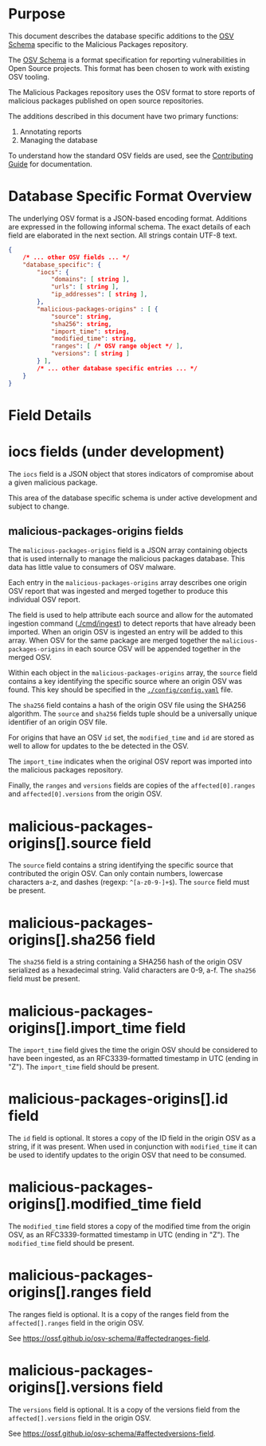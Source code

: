 # Purpose

This document describes the database specific additions to the
[OSV Schema](https://github.com/ossf/osv-schema) specific to the Malicious
Packages repository.

The [OSV Schema](https://github.com/ossf/osv-schema) is a format specification
for reporting vulnerabilities in Open Source projects. This format has been
chosen to work with existing OSV tooling.

The Malicious Packages repository uses the OSV format to store reports of
malicious packages published on open source repositories.

The additions described in this document have two primary functions:

1. Annotating reports
1. Managing the database

To understand how the standard OSV fields are used, see the
[Contributing Guide](https://github.com/ossf/malicious-packages/blob/main/CONTRIBUTING.md)
for documentation.

# Database Specific Format Overview

The underlying OSV format is a JSON-based encoding format. Additions are
expressed in the following informal schema. The exact details of each field are
elaborated in the next section. All strings contain UTF-8 text.

```json
{
    /* ... other OSV fields ... */
    "database_specific": {
		"iocs": {
			"domains": [ string ],
			"urls": [ string ],
			"ip_addresses": [ string ],
		},
	    "malicious-packages-origins" : [ {
			"source": string,
			"sha256": string,
			"import_time": string,
			"modified_time": string,
			"ranges": [ /* OSV range object */ ],
			"versions": [ string ]
		} ],
		/* ... other database specific entries ... */
    }
}
```

# Field Details

# iocs fields (under development)

The `iocs` field is a JSON object that stores indicators of compromise about
a given malicious package.

This area of the database specific schema is under active development and
subject to change.

## malicious-packages-origins fields

The `malicious-packages-origins` field is a JSON array containing objects that
is used internally to manage the malicious packages database. This data has
little value to consumers of OSV malware.

Each entry in the `malicious-packages-origins` array describes one origin OSV
report that was ingested and merged together to produce this individual OSV
report.

The field is used to help attribute each source and allow for the automated
ingestion command ([./cmd/ingest](https://github.com/ossf/malicious-packages/tree/main/cmd/ingest))
to detect reports that have already been imported. When an origin OSV is
ingested an entry will be added to this array. When OSV for the same package are
merged together the `malicious-packages-origins` in each source OSV will be
appended together in the merged OSV.

Within each object in the `malicious-packages-origins` array, the `source` field
contains a key identifying the specific source where an origin OSV was found.
This key should be specified in the [`./config/config.yaml`](https://github.com/ossf/malicious-packages/blob/main/config/config.yaml) file.

The `sha256` field contains a hash of the origin OSV file using the SHA256
algorithm. The `source` and `sha256` fields tuple should be a universally unique
identifier of an origin OSV file.

For origins that have an OSV `id` set, the `modified_time` and `id` are stored
as well to allow for updates to the be detected in the OSV.

The `import_time` indicates when the original OSV report was imported into the
malicious packages repository.

Finally, the `ranges` and `versions` fields are copies of the
`affected[0].ranges` and `affected[0].versions` from the origin OSV.

# malicious-packages-origins[].source field

The `source` field contains a string identifying the specific source that
contributed the origin OSV. Can only contain numbers, lowercase characters a-z,
and dashes (regexp: `^[a-z0-9-]+$`). The `source` field must be present.

# malicious-packages-origins[].sha256 field

The `sha256` field is a string containing a SHA256 hash of the origin OSV
serialized as a hexadecimal string. Valid characters are 0-9, a-f. The `sha256`
field must be present.

# malicious-packages-origins[].import_time field

The `import_time` field gives the time the origin OSV should be considered to
have been ingested, as an RFC3339-formatted timestamp in UTC (ending in "Z").
The `import_time` field should be present.

# malicious-packages-origins[].id field

The `id` field is optional. It stores a copy of the ID field in the origin OSV
as a string, if it was present. When used in conjunction with `modified_time` it
can be used to identify updates to the origin OSV that need to be consumed.

# malicious-packages-origins[].modified_time field

The `modified_time` field stores a copy of the modified time from the origin
OSV, as an RFC3339-formatted timestamp in UTC (ending in "Z"). The
`modified_time` field should be present.

# malicious-packages-origins[].ranges field

The ranges field is optional. It is a copy of the ranges field from the
`affected[].ranges` field in the origin OSV.

See https://ossf.github.io/osv-schema/#affectedranges-field.

# malicious-packages-origins[].versions field

The `versions` field is optional. It is a copy of the versions field from the
`affected[].versions` field in the origin OSV.

See https://ossf.github.io/osv-schema/#affectedversions-field.
